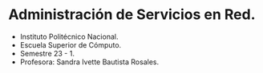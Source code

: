 # Administración de Servicios en Red.

- Instituto Politécnico Nacional.
- Escuela Superior de Cómputo.
- Semestre 23 - 1.
- Profesora: Sandra Ivette Bautista Rosales.
